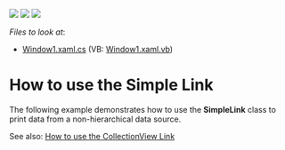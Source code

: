 <!-- default badges list -->
![](https://img.shields.io/endpoint?url=https://codecentral.devexpress.com/api/v1/VersionRange/128596223/16.1.4%2B)
[![](https://img.shields.io/badge/Open_in_DevExpress_Support_Center-FF7200?style=flat-square&logo=DevExpress&logoColor=white)](https://supportcenter.devexpress.com/ticket/details/E1673)
[![](https://img.shields.io/badge/📖_How_to_use_DevExpress_Examples-e9f6fc?style=flat-square)](https://docs.devexpress.com/GeneralInformation/403183)
<!-- default badges end -->
<!-- default file list -->
*Files to look at*:

* [Window1.xaml.cs](./CS/Window1.xaml.cs) (VB: [Window1.xaml.vb](./VB/Window1.xaml.vb))
<!-- default file list end -->
# How to use the Simple Link


<p>The following example demonstrates how to use the <strong>SimpleLink</strong> class to print data from a non-hierarchical data source.</p><p>See also: <a href="https://www.devexpress.com/Support/Center/p/E1674">How to use the CollectionView Link</a></p>

<br/>



